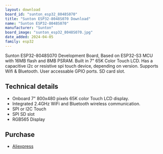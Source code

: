```yaml
---
layout: download
board_id: "sunton_esp32_8048S070"
title: "Sunton ESP32-8048S070 Download"
name: "Sunton ESP32-8048S070"
manufacturer: "Sunton"
board_image: "sunton_esp32_8048S070.jpg"
date_added: 2024-04-05
family: esp32
---
```


Sunton ESP32-8048S070 Development Board, Based on ESP32-S3 MCU with 16MB flash and 8MB PSRAM. Built in 7" 65K Color Touch LCD. Has a capacitive i2c or resistive spi touch device, depending on version.  Supports Wifi & Bluetooth. User accessable GPIO ports. SD card slot.

## Technical details

 - Onboard 7" 800x480 pixels 65K color Touch LCD display.
 - Integrated 2.4GHz WiFi and Bluetooth wireless communication.
 - SPI or I2C Touch
 - SPI SD slot
 - RGB565 Display

## Purchase
* [Aliexpress](https://www.aliexpress.com/item/1005005099968475.html)

